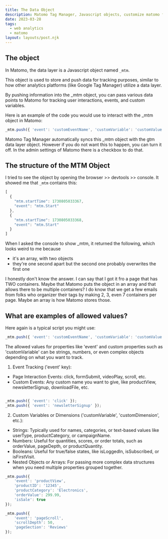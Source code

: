 ```yaml
---
title: The Data Object
description: Matomo Tag Manager, Javascript objects, customize matomo for Ecommerce, Google Ads 
date: 2023-03-28
tags:
  - web analytics
  - matomo
layout: layouts/post.njk
---
```


## The object
In Matomo, the data layer is a Javascript object named `_mtm`. 

This object is used to store and push data for tracking purposes, similar to how other analytics platforms (like Google Tag Manager) utilize a data layer.

By pushing information into the _mtm object, you can pass various data points to Matomo for tracking user interactions, events, and custom variables. 

Here is an example of the code you would use to interact with the _mtm object in Matomo: 
```javascript
_mtm.push({ 'event': 'customEventName', 'customVariable': 'customValue' });
```

Matomo Tag Manager automatically syncs this _mtm object with the gtm data layer object. However if you do not want this to happen, you can turn it off. In the admin settings of Matomo there is a checkbox to do that.  


## The structure of the MTM Object
I tried to see the object by opening the browser >> devtools >> console. It showed me that `_mtm` contains this: 

```javascript
[
  {
    "mtm.startTime": 1730805033367,
    "event": "mtm.Start"
  },
  {
    "mtm.startTime": 1730805033368,
    "event": "mtm.Start"
  }
]
```
When I asked the console to show _mtm, it returned the following, which looks weird to me because 
* it's an array, with two objects
* they're one second apart but the second one probably overwrites the first one
    
I honestly don't know the answer. I can say that I got it fro a page that has TWO containers. Maybe that Matomo puts the object in an array and that allows there to be multiple containers?  I do know that we get a few emails from folks who organizer their tags by making 2, 3, even 7 containers per page. Maybe an array is how Matomo stores those.  


## What are examples of allowed values?

Here again is a typical script you  might use:
```javascript
_mtm.push({ 'event': 'customEventName', 'customVariable': 'customValue' });
```

The allowed values for properties like 'event' and custom properties such as 'customVariable' can be strings, numbers, or even complex objects depending on what you want to track. 

1. Event Tracking ('event' key):

* Page Interaction Events: click, formSubmit, videoPlay, scroll, etc.
* Custom Events: Any custom name you want to give, like productView, newsletterSignup, downloadFile, etc.

```javascript

_mtm.push({ 'event': 'click' });
_mtm.push({ 'event': 'newsletterSignup' });
```

2. Custom Variables or Dimensions ('customVariable', 'customDimension', etc.):

* Strings: Typically used for names, categories, or text-based values like userType, productCategory, or campaignName.
* Numbers: Useful for quantities, scores, or order totals, such as orderValue, pageDepth, or productQuantity.
* Booleans: Useful for true/false states, like isLoggedIn, isSubscribed, or isFirstVisit.
* Nested Objects or Arrays: For passing more complex data structures when you need multiple properties grouped together.

```javascript
_mtm.push({
    'event': 'productView',
    'productID': '12345',
    'productCategory': 'Electronics',
    'orderValue': 299.99,
    'isSale': true
});

_mtm.push({
    'event': 'pageScroll',
    'scrollDepth': 50,
    'pageSection': 'Reviews'
});
```

